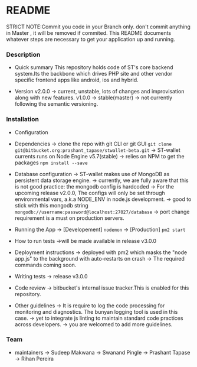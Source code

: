 # README #

STRICT NOTE:Commit you code in your Branch only. don't commit anything in Master , it will be removed if commited.
This README documents whatever steps are necessary to get your application up and running.

### Description ###

* Quick summary
  This repository holds code of ST's core backend system.Its the backbone which drives PHP site and other vendor
  specific frontend apps like android, ios and hybrid.

* Version
  v2.0.0 -> current, unstable, lots of changes and improvisation along with new features.
  v1.0.0 -> stable(master)
         -> not currently following the semantic versioning.

### Installation ###

* Configuration
* Dependencies
    -> clone the repo with git CLI or git GUI ```git clone git@bitbucket.org:prashant_tapase/stwallet-beta.git```
    -> ST-wallet currents runs on Node Engine v5.7(stable)
    -> relies on NPM to get the packages ```npm install --save```
    
* Database configuration
    -> ST-wallet makes use of MongoDB as persistent data storage engine.
    -> currently, we are fully aware that this is not good practice: the mongodb config is hardcoded
    -> For the upcoming release v2.0.0, The configs will only be set through environmental vars, a.k.a NODE_ENV
       in node.js development.
    -> good to stick with this mongodb string ```mongodb://username:password@localhost:27027/database```
    -> port change requirement is a must on production servers.
    
* Running the App
    -> [Developement] ```nodemon```
    -> [Production] ```pm2 start```

* How to run tests
    ->will be made available in release v3.0.0

* Deployment instructions
    -> deployed with pm2 which masks the "node app.js" to the background with auto-restarts on crash
    -> The required commands coming soon.

* Writing tests
  -> release v3.0.0
* Code review
  -> bitbucket's internal issue tracker.This is enabled for this repository.
* Other guidelines
  -> It is require to log the code processing for monitoring and diagnostics. The bunyan logging tool is used in this case.
  -> yet to integrate js linting to maintain standard code practices across developers.
  -> you are welcomed to add more guidelines.

### Team ###

* maintainers 
-> Sudeep Makwana
-> Swanand Pingle
-> Prashant Tapase
-> Rihan Pereira

